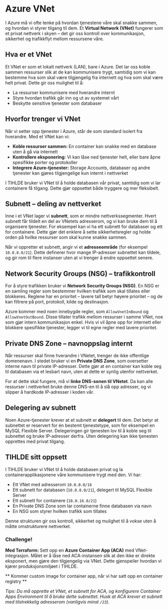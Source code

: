 # Azure VNet

I Azure må vi ofte tenke på hvordan tjenestene våre skal snakke sammen, og hvordan vi styrer tilgang til dem. Et **Virtual Network (VNet)** fungerer som et privat nettverk i skyen – det gir oss kontroll over kommunikasjon, sikkerhet og trafikkflyt mellom ressursene våre.

## Hva er et VNet

Et VNet er som et lokalt nettverk (LAN), bare i Azure. Det lar oss koble sammen ressurser slik at de kan kommunisere trygt, samtidig som vi kan bestemme hva som skal være tilgjengelig fra internett og hva som skal være helt privat. Dette gir oss mulighet til å:

* La ressurser kommunisere med hverandre internt  
* Styre hvordan trafikk går inn og ut av systemet vårt  
* Beskytte sensitive tjenester som databaser

## Hvorfor trenger vi VNet

Når vi setter opp tjenester i Azure, står de som standard isolert fra hverandre. Med et VNet kan vi:

* **Koble ressurser sammen:** En container kan snakke med en database uten å gå via internett  
* **Kontrollere eksponering:** Vi kan låse ned tjenester helt, eller bare åpne spesifikke porter og protokoller  
* **Integrere Azure-tjenester:** Storage Accounts, databaser og andre tjenester kan gjøres tilgjengelige kun internt i nettverket

I TIHLDE bruker vi VNet til å holde databasen vår privat, samtidig som vi lar containere få tilgang. Dette gjør oppsettet både tryggere og mer fleksibelt.

## Subnett – deling av nettverket

Inne i et VNet lager vi **subnett**, som er mindre nettverkssegmenter. Hvert subnett får tildelt en del av VNetets adresserom, og vi kan bruke dem til å organisere tjenester. For eksempel kan vi ha ett subnett for databaser og ett for containere. Dette gjør det enklere å sette sikkerhetsregler og holde orden på hvilke ressurser som skal kunne snakke sammen.

Når vi oppretter et subnett, angir vi et **adresseområde** (for eksempel `10.0.8.0/21`). Dette definerer hvor mange IP-adresser subnettet kan tildele, og gir rom til flere instanser uten at vi trenger å endre oppsettet senere.

## Network Security Groups (NSG) – trafikkontroll

For å styre trafikken bruker vi **Network Security Groups (NSG)**. En NSG er en samling regler som bestemmer hvilken trafikk som skal tillates eller blokkeres. Reglene har en prioritet – lavere tall betyr høyere prioritet – og de kan filtrere på port, protokoll, kilde og destinasjon.

Azure kommer med noen innebygde regler, som `AllowVnetInBound` og `AllowVnetOutBound`. Disse tillater trafikk mellom ressurser i samme VNet, noe som gjør intern kommunikasjon enkel. Hvis vi vil åpne opp for internett eller blokkere spesifikke tjenester, legger vi til egne regler med lavere prioritet.

## Private DNS Zone – navnoppslag internt

Når ressurser skal finne hverandre i VNetet, trenger de ikke offentlige domenenavn. I stedet bruker vi en **Private DNS Zone**, som oversetter interne navn til private IP-adresser. Dette gjør at en container kan koble seg til databasen via et lesbart navn, uten at dette er synlig utenfor nettverket.

For at dette skal fungere, må vi **linke DNS-sonen til VNetet**. Da kan alle ressurser i nettverket bruke denne DNS-en til å slå opp adresser, og vi slipper å hardkode IP-adresser i koden vår.

## Delegering av subnett

Noen Azure-tjenester krever at et subnett er **delegert** til dem. Det betyr at subnettet er reservert for én bestemt tjenestetype, som for eksempel en MySQL Flexible Server. Delegeringen gir tjenesten lov til å koble seg til subnettet og bruke IP-adresser derfra. Uten delegering kan ikke tjenesten opprettes med privat tilgang.

## TIHLDE sitt oppsett

I TIHLDE bruker vi VNet til å holde databasen privat og la containerapplikasjonene våre kommunisere trygt med den. Vi har:

* Ett VNet med adresserom `10.0.0.0/16`  
* Ett subnett for databasen (`10.0.8.0/21`), delegert til MySQL Flexible Server  
* Ett subnett for containere (`10.0.16.0/21`)  
* En Private DNS Zone som lar containerne finne databasen via navn  
* En NSG som styrer hvilken trafikk som tillates

Denne strukturen gir oss kontroll, sikkerhet og mulighet til å vokse uten å måtte omstrukturere nettverket.

### **Challenge!**
**Med Terraform:** Sett opp en **Azure Container App (ACA)** med VNet-integrasjon. Målet er å låse ned ACA-instansen slik at den ikke er direkte eksponert, men gjøre den tilgjengelig via VNet. Dette gjenspeiler hvordan vi kjører produksjonsmiljøet i TIHLDE.

\*\* Kommer custom image for container app, når vi har satt opp en container registry \*\*

*Tips: Du må opprette et VNet, et subnett for ACA, og konfigurere Container Apps Environment til å bruke dette subnettet. Husk at ACA krever et subnett med tilstrekkelig adresserom (vanligvis minst `/23`).*